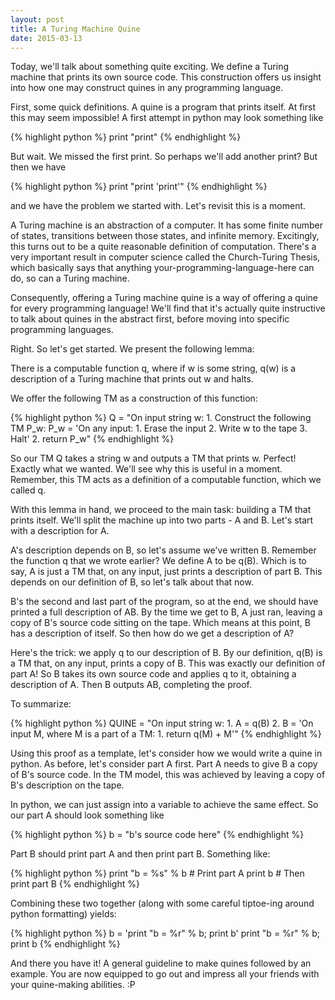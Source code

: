```yaml
---
layout: post
title: A Turing Machine Quine
date: 2015-03-13
---
```


Today, we'll talk about something quite exciting. We define a Turing machine that prints its own source code. This construction offers us insight into how one may construct quines in any programming language.

First, some quick definitions. A quine is a program that prints itself. At first this may seem impossible! A first attempt in python may look something like

{% highlight python %}
print "print"
{% endhighlight %}

But wait. We missed the first print. So perhaps we'll add another print? But then we have

{% highlight python %}
print "print 'print'"
{% endhighlight %}

and we have the problem we started with. Let's revisit this is a moment.

A Turing machine is an abstraction of a computer. It has some finite number of states, transitions between those states, and infinite memory. Excitingly, this turns out to be a quite reasonable definition of computation. There's a very important result in computer science called the Church-Turing Thesis, which basically says that anything your-programming-language-here can do, so can a Turing machine.

Consequently, offering a Turing machine quine is a way of offering a quine for every programming language! We'll find that it's actually quite instructive to talk about quines in the abstract first, before moving into specific programming languages.

Right. So let's get started. We present the following lemma:

There is a computable function q, where if w is some string, q(w) is a description of a Turing machine that prints out w and halts.

We offer the following TM as a construction of this function:

{% highlight python %}
Q = "On input string w:
    1. Construct the following TM P_w:
        P_w = 'On any input:
            1. Erase the input
            2. Write w to the tape
            3. Halt'
    2. return P_w"
{% endhighlight %}

So our TM Q takes a string w and outputs a TM that prints w. Perfect! Exactly what we wanted. We'll see why this is useful in a moment. Remember, this TM acts as a definition of a computable function, which we called q.

With this lemma in hand, we proceed to the main task: building a TM that prints itself. We'll split the machine up into two parts - A and B. Let's start with a description for A.

A's description depends on B, so let's assume we've written B. Remember the function q that we wrote earlier? We define A to be q(B). Which is to say, A is just a TM that, on any input, just prints a description of part B. This depends on our definition of B, so let's talk about that now.

B's the second and last part of the program, so at the end, we should have printed a full description of AB. By the time we get to B, A just ran, leaving a copy of B's source code sitting on the tape. Which means at this point, B has a description of itself. So then how do we get a description of A?

Here's the trick: we apply q to our description of B. By our definition, q(B) is a TM that, on any input, prints a copy of B. This was exactly our definition of part A!  So B takes its own source code and applies q to it, obtaining a description of A. Then B outputs AB, completing the proof.

To summarize:

{% highlight python %}
QUINE = "On input string w:
    1. A = q(B)
    2. B = 'On input M, where M is a part of a TM:
        1. return q(M) + M'"
{% endhighlight %}

Using this proof as a template, let's consider how we would write a quine in python. As before, let's consider part A first. Part A needs to give B a copy of B's source code. In the TM model, this was achieved by leaving a copy of B's description on the tape.

In python, we can just assign into a variable to achieve the same effect. So our part A should look something like

{% highlight python %}
b = "b's source code here"
{% endhighlight %}

Part B should print part A and then print part B. Something like:

{% highlight python %}
print "b = %s" % b  # Print part A
print b             # Then print part B
{% endhighlight %}

Combining these two together (along with some careful tiptoe-ing around python formatting) yields:

{% highlight python %}
b = 'print "b = %r" % b; print b'
print "b = %r" % b; print b
{% endhighlight %}

And there you have it! A general guideline to make quines followed by an example. You are now equipped to go out and impress all your friends with your quine-making abilities. :P
